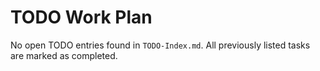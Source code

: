 # TODO Work Plan

No open TODO entries found in `TODO-Index.md`. All previously listed tasks are marked as completed.
